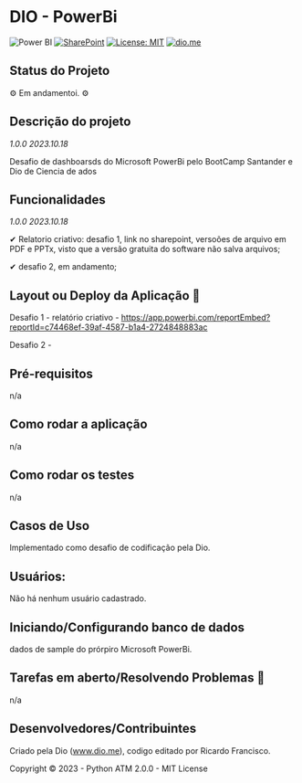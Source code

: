 # DIO - PowerBi

![Power BI](https://img.shields.io/badge/Power%20BI-#F2C811?logo=power-bi&labelColor=black&message=ok!&logoColor=white&style=for-the-badge)
[![SharePoint](https://img.shields.io/badge/SharePoint-Online-brightgreen.svg&logoColor=white&message=ok!&style=plastic)](https://app.powerbi.com/reportEmbed?reportId=c74468ef-39af-4587-b1a4-2724848883ac)
[![License: MIT](https://img.shields.io/badge/License-MIT-green?label=⚖License&logo=balance-scale&logoColor=white&style=plastic)](https://opensource.org/licenses/MIT)
[![dio.me](https://img.shields.io/static/v1?label=⚫Dio.me&labelColor=black&message=ok!✔&color=purple&style=plastic&&logoXcolor=white)](https://web.dio.me/users/olhodelugarnenhum?tab=skills)


## Status do Projeto

<p> ⚙ Em andamentoi. ⚙ </p>

## Descrição do projeto 

 
  _1.0.0 2023.10.18_
  
  Desafio de dashboarsds do Microsoft PowerBi pelo BootCamp Santander e Dio de Ciencia de ados

## Funcionalidades

_1.0.0 2023.10.18_
  
✔ Relatorio criativo: desafio 1, link no sharepoint, versoões de arquivo em PDF e PPTx, visto que a versão gratuita do software não salva arquivos; 

✔ desafio 2, em andamento; 


## Layout ou Deploy da Aplicação :dash:


Desafio 1 - relatório criativo - https://app.powerbi.com/reportEmbed?reportId=c74468ef-39af-4587-b1a4-2724848883ac

Desafio 2 - 

## Pré-requisitos

n/a 

## Como rodar a aplicação 

n/a

## Como rodar os testes

n/a

## Casos de Uso

Implementado como desafio de codificação pela Dio.

## Usuários: 

Não há nenhum usuário cadastrado. 

## Iniciando/Configurando banco de dados

dados de sample do prórpiro Microsoft PowerBi. 

## Tarefas em aberto/Resolvendo Problemas 🧨

n/a

## Desenvolvedores/Contribuintes

Criado pela Dio (www.dio.me), codigo editado por Ricardo Francisco. 

Copyright © 2023 - Python ATM 2.0.0 - MIT License


